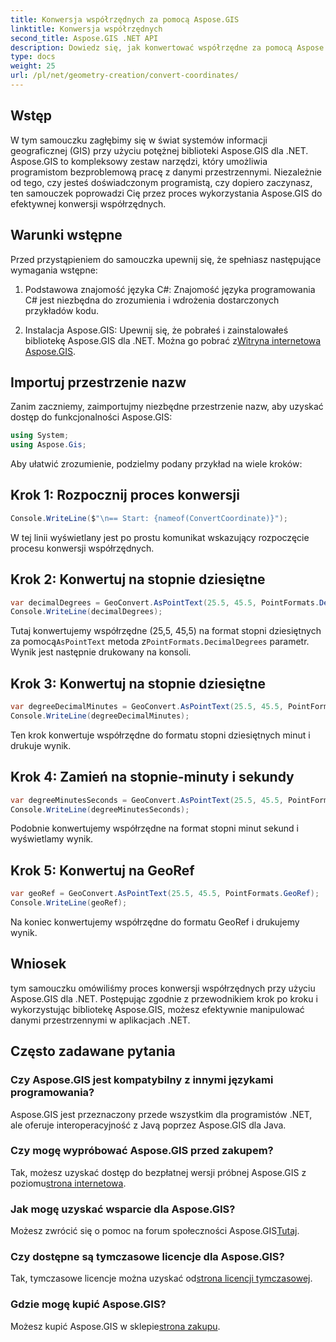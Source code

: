 ```yaml
---
title: Konwersja współrzędnych za pomocą Aspose.GIS
linktitle: Konwersja współrzędnych
second_title: Aspose.GIS .NET API
description: Dowiedz się, jak konwertować współrzędne za pomocą Aspose.GIS dla .NET. Podano przewodnik krok po kroku, wymagania wstępne i często zadawane pytania.
type: docs
weight: 25
url: /pl/net/geometry-creation/convert-coordinates/
---
```

## Wstęp
W tym samouczku zagłębimy się w świat systemów informacji geograficznej (GIS) przy użyciu potężnej biblioteki Aspose.GIS dla .NET. Aspose.GIS to kompleksowy zestaw narzędzi, który umożliwia programistom bezproblemową pracę z danymi przestrzennymi. Niezależnie od tego, czy jesteś doświadczonym programistą, czy dopiero zaczynasz, ten samouczek poprowadzi Cię przez proces wykorzystania Aspose.GIS do efektywnej konwersji współrzędnych.
## Warunki wstępne
Przed przystąpieniem do samouczka upewnij się, że spełniasz następujące wymagania wstępne:
1. Podstawowa znajomość języka C#: Znajomość języka programowania C# jest niezbędna do zrozumienia i wdrożenia dostarczonych przykładów kodu.
  
2.  Instalacja Aspose.GIS: Upewnij się, że pobrałeś i zainstalowałeś bibliotekę Aspose.GIS dla .NET. Można go pobrać z[Witryna internetowa Aspose.GIS](https://releases.aspose.com/gis/net/).

## Importuj przestrzenie nazw
Zanim zaczniemy, zaimportujmy niezbędne przestrzenie nazw, aby uzyskać dostęp do funkcjonalności Aspose.GIS:
```csharp
using System;
using Aspose.Gis;
```

Aby ułatwić zrozumienie, podzielmy podany przykład na wiele kroków:
## Krok 1: Rozpocznij proces konwersji
```csharp
Console.WriteLine($"\n== Start: {nameof(ConvertCoordinate)}");
```
W tej linii wyświetlany jest po prostu komunikat wskazujący rozpoczęcie procesu konwersji współrzędnych.
## Krok 2: Konwertuj na stopnie dziesiętne
```csharp
var decimalDegrees = GeoConvert.AsPointText(25.5, 45.5, PointFormats.DecimalDegrees);
Console.WriteLine(decimalDegrees);
```
 Tutaj konwertujemy współrzędne (25,5, 45,5) na format stopni dziesiętnych za pomocą`AsPointText` metoda z`PointFormats.DecimalDegrees` parametr. Wynik jest następnie drukowany na konsoli.
## Krok 3: Konwertuj na stopnie dziesiętne
```csharp
var degreeDecimalMinutes = GeoConvert.AsPointText(25.5, 45.5, PointFormats.DegreeDecimalMinutes);
Console.WriteLine(degreeDecimalMinutes);
```
Ten krok konwertuje współrzędne do formatu stopni dziesiętnych minut i drukuje wynik.
## Krok 4: Zamień na stopnie-minuty i sekundy
```csharp
var degreeMinutesSeconds = GeoConvert.AsPointText(25.5, 45.5, PointFormats.DegreeMinutesSeconds);
Console.WriteLine(degreeMinutesSeconds);
```
Podobnie konwertujemy współrzędne na format stopni minut sekund i wyświetlamy wynik.
## Krok 5: Konwertuj na GeoRef
```csharp
var geoRef = GeoConvert.AsPointText(25.5, 45.5, PointFormats.GeoRef);
Console.WriteLine(geoRef);
```
Na koniec konwertujemy współrzędne do formatu GeoRef i drukujemy wynik.

## Wniosek
tym samouczku omówiliśmy proces konwersji współrzędnych przy użyciu Aspose.GIS dla .NET. Postępując zgodnie z przewodnikiem krok po kroku i wykorzystując bibliotekę Aspose.GIS, możesz efektywnie manipulować danymi przestrzennymi w aplikacjach .NET.
## Często zadawane pytania
### Czy Aspose.GIS jest kompatybilny z innymi językami programowania?
Aspose.GIS jest przeznaczony przede wszystkim dla programistów .NET, ale oferuje interoperacyjność z Javą poprzez Aspose.GIS dla Java.
### Czy mogę wypróbować Aspose.GIS przed zakupem?
 Tak, możesz uzyskać dostęp do bezpłatnej wersji próbnej Aspose.GIS z poziomu[strona internetowa](https://releases.aspose.com/).
### Jak mogę uzyskać wsparcie dla Aspose.GIS?
 Możesz zwrócić się o pomoc na forum społeczności Aspose.GIS[Tutaj](https://forum.aspose.com/c/gis/33).
### Czy dostępne są tymczasowe licencje dla Aspose.GIS?
 Tak, tymczasowe licencje można uzyskać od[strona licencji tymczasowej](https://purchase.aspose.com/temporary-license/).
### Gdzie mogę kupić Aspose.GIS?
 Możesz kupić Aspose.GIS w sklepie[strona zakupu](https://purchase.aspose.com/buy).
